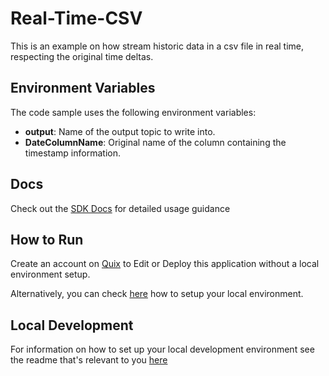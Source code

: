 # Real-Time-CSV

This is an example on how stream historic data in a csv file in real time, respecting the original time deltas.

## Environment Variables

The code sample uses the following environment variables:

- **output**: Name of the output topic to write into.
- **DateColumnName**: Original name of the column containing the timestamp information.

## Docs
Check out the [SDK Docs](https://quix.ai/docs/sdk/introduction.html) for detailed usage guidance

## How to Run
Create an account on [Quix](https://portal.platform.quix.ai/self-sign-up?xlink=github) to Edit or Deploy this application without a local environment setup.

Alternatively, you can check [here](/python/local-development) how to setup your local environment.


## Local Development

For information on how to set up your local development environment see the readme that's relevant to you [here](../../local-development/)
